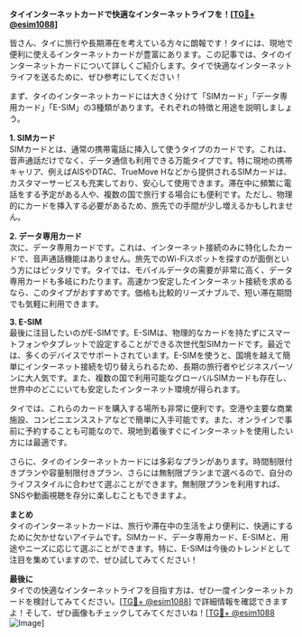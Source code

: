 **タイインターネットカードで快適なインターネットライフを！[[TG💪+ @esim1088](https://t.me/s/esim1088)]**

皆さん、タイに旅行や長期滞在を考えている方々に朗報です！タイには、現地で便利に使えるインターネットカードが豊富にあります。この記事では、タイのインターネットカードについて詳しくご紹介します。タイで快適なインターネットライフを送るために、ぜひ参考にしてください！

まず、タイのインターネットカードには大きく分けて「SIMカード」「データ専用カード」「E-SIM」の3種類があります。それぞれの特徴と用途を説明しましょう。

**1. SIMカード**  
SIMカードとは、通常の携帯電話に挿入して使うタイプのカードです。これは、音声通話だけでなく、データ通信も利用できる万能タイプです。特に現地の携帯キャリア、例えばAISやDTAC、TrueMove Hなどから提供されるSIMカードは、カスタマーサービスも充実しており、安心して使用できます。滞在中に頻繁に電話をする予定がある人や、複数の国で旅行する場合にも便利です。ただし、物理的にカードを挿入する必要があるため、旅先での手間が少し増えるかもしれません。

**2. データ専用カード**  
次に、データ専用カードです。これは、インターネット接続のみに特化したカードで、音声通話機能はありません。旅先でのWi-Fiスポットを探すのが面倒という方にはピッタリです。タイでは、モバイルデータの需要が非常に高く、データ専用カードも多岐にわたります。高速かつ安定したインターネット接続を求めるなら、このタイプがおすすめです。価格も比較的リーズナブルで、短い滞在期間でも気軽に利用できます。

**3. E-SIM**  
最後に注目したいのがE-SIMです。E-SIMは、物理的なカードを持たずにスマートフォンやタブレットで設定することができる次世代型SIMカードです。最近では、多くのデバイスでサポートされています。E-SIMを使うと、国境を越えて簡単にインターネット接続を切り替えられるため、長期の旅行者やビジネスパーソンに大人気です。また、複数の国で利用可能なグローバルSIMカードも存在し、世界中のどこにいても安定したインターネット環境が得られます。

タイでは、これらのカードを購入する場所も非常に便利です。空港や主要な商業施設、コンビニエンスストアなどで簡単に入手可能です。また、オンラインで事前に予約することも可能なので、現地到着後すぐにインターネットを使用したい方には最適です。

さらに、タイのインターネットカードには多彩なプランがあります。時間制限付きプランや容量制限付きプラン、さらには無制限プランまで選べるので、自分のライフスタイルに合わせて選ぶことができます。無制限プランを利用すれば、SNSや動画視聴を存分に楽しむこともできますよ。

**まとめ**  
タイのインターネットカードは、旅行や滞在中の生活をより便利に、快適にするために欠かせないアイテムです。SIMカード、データ専用カード、E-SIMと、用途やニーズに応じて選ぶことができます。特に、E-SIMは今後のトレンドとして注目を集めていますので、ぜひ試してみてください！

**最後に**  
タイでの快適なインターネットライフを目指す方は、ぜひ一度インターネットカードを検討してみてください。[[TG💪+ @esim1088](https://t.me/s/esim1088)] で詳細情報を確認できますよ！そして、ぜひ画像もチェックしてみてくださいね！[[TG💪+ @esim1088](https://t.me/s/esim1088) ![Image](https://i.postimg.cc/Y0z9fWf4/image.png)]